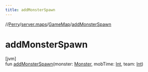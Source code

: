 ```yaml
---
title: addMonsterSpawn
---
```

//[Perry](../../../index.html)/[server.maps](../index.html)/[GameMap](index.html)/[addMonsterSpawn](add-monster-spawn.html)



# addMonsterSpawn



[jvm]\
fun [addMonsterSpawn](add-monster-spawn.html)(monster: [Monster](../../server.life/-monster/index.html), mobTime: [Int](https://kotlinlang.org/api/latest/jvm/stdlib/kotlin/-int/index.html), team: [Int](https://kotlinlang.org/api/latest/jvm/stdlib/kotlin/-int/index.html))




